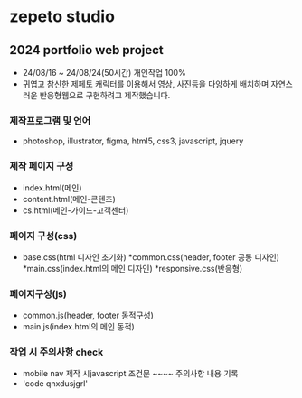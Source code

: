 # zepeto studio
## 2024 portfolio web project
* 24/08/16 ~ 24/08/24(50시간) 개인작업 100%
* 귀엽고 참신한 제페토 캐릭터를 이용해서 영상, 사진등을 다양하게 배치하며 자연스러운 반응형웹으로 구현하려고 제작했습니다.
### 제작프로그램 및 언어
* photoshop, illustrator, figma, html5, css3, javascript, jquery
### 제작 페이지 구성
* index.html(메인)
* content.html(메인-콘텐츠)
* cs.html(메인-가이드-고객센터)
### 페이지 구성(css)
* base.css(html 디자인 초기화)
*common.css(header, footer 공통 디자인)
*main.css(index.html의 메인 디자인)
*responsive.css(반응형)
### 페이지구성(js)
* common.js(header, footer 동적구성)
* main.js(index.html의 메인 동적)
### 작업 시 주의사항 check
* mobile nav 제작 시javascript 조건문 ~~~~ 주의사항 내용 기록
* 'code qnxdusjgrl'